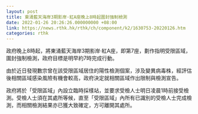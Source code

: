 ```yaml
---
layout: post
title: 東涌藍天海岸3期影岸·紅A座晚上8時起圍封強制檢測
date: 2022-01-26 20:26:26.000000000 +08:00
link: https://news.rthk.hk/rthk/ch/component/k2/1630753-20220126.htm
categories: rthk
---
```


政府晚上8時起，將東涌藍天海岸3期影岸·紅A座，即第7座，劃作指明受限區域，圍封強制檢測，政府目標是明早約7時完成行動。

由於近日發現數宗曾在該受限區域居住的陽性檢測個案，涉及變異病毒株，經評估後相關區域感染風險有機會較高，政府決定就相關區域作出限制與檢測宣告。

政府將於「受限區域」內設立臨時採樣站，並要求受檢人士明日凌晨1時前接受檢測。受檢人士須在其處所等候，直至「受限區域」內所有已識別的受檢人士完成檢測，而相關檢測結果亦已獲大致確定，方可離開其處所。
